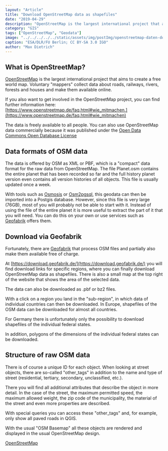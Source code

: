 ```yaml
---
layout: "Article"
title: "Download OpenStreetMap data as shapefiles"
date: "2019-04-29"
description: "OpenStreetMap is the largest international project that aims to create a free world map."
category: "GIS"
tags: ["OpenStreetMap", "Geodata"]
image: "../../../../../static/assets/img/postImg/openstreetmap-daten-downloaden.jpg"
caption: "ESA/DLR/FU Berlin; CC BY-SA 3.0 IGO"
author: "Max Dietrich"
---
```


## What is OpenStreetMap?

[OpenStreetMap](https://www.openstreetmap.com/ "OpenStreetMap") is the largest international project that aims to create a free world map. Voluntary "mappers" collect data about roads, railways, rivers, forests and houses and make them available online.

If you also want to get involved in the OpenStreetMap project, you can find further information here: [https://www.openstreetmap.de/faq.html#wie_mitmachen.](https://www.openstreetmap.de/faq.html#wie_mitmachen)

The data is freely available to all people. You can also use OpenStreetMap data commercially because it was published under the [Open Data Commons Open Database License](https://opendatacommons.org/licenses/odbl/)

## Data formats of OSM data

The data is offered by OSM as XML or PBF, which is a "compact" data format for the raw data from OpenStreetMap. The file Planet.osm contains the entire planet that has been recorded so far and the full history planet version even contains all version histories of all objects. This file is usually updated once a week.

With tools such as [Osmosis](https://wiki.openstreetmap.org/wiki/Osmosis) or [Osm2pgsql](https://wiki.openstreetmap.org/wiki/Osm2pgsql), this geodata can then be imported into a Postgis database. However, since this file is very large (76GB), most of you will probably not be able to start with it.
Instead of using the file of the entire planet it is more useful to extract the part of it that you will need. You can do this on your own or use services such as [Geofabrik](http://www.geofabrik.de/ "Geofabrik") offers them.

## Download via Geofabrik

Fortunately, there are [Geofabrik](https://www.geofabrik.de) that process OSM files and partially also make them available free of charge.

At [https://download.geofabrik.de/](https://download.geofabrik.de/) you will find download links for specific regions, where you can finally download OpenStreetMap data as shapefiles. There is also a small map at the top right of the website that shows the area of the selected data.

The data can also be downloaded as .pbf or bz2 files.

With a click on a region you land in the "sub-region", in which data of individual countries can then be downloaded. In Europe, shapefiles of the OSM data can be downloaded for almost all countries.

For Germany there is unfortunately only the possibility to download shapefiles of the individual federal states.

In addition, polygons of the dimensions of the individual federal states can be downloaded.

## Structure of raw OSM data

There is of course a unique ID for each object. When looking at street objects, there are so-called "other_tags" in addition to the name and type of street (residential, tertiary, secondary, unclassified, etc.).

There you will find all additional attributes that describe the object in more detail. In the case of the street, the maximum permitted speed, the maximum allowed weight, the zip code of the municipality, the material of the street and even more properties are described.

With special queries you can access these "other_tags" and, for example, only show all paved roads in QGIS.

With the usual "OSM Basemap" all these objects are rendered and displayed in the usual OpenStreetMap design.

[OpenStreetMap](https://www.openstreetmap.org/)